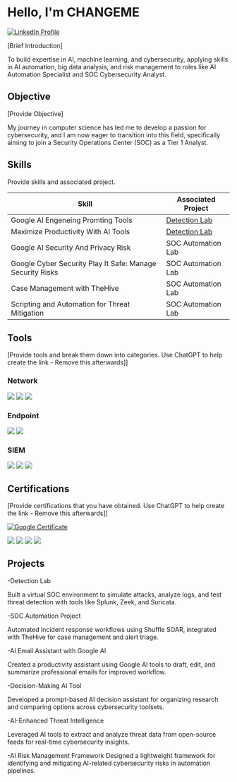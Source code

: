 # Hello, I'm CHANGEME
<a href="https://www.linkedin.com/in/eli-sanchez-53b9b2363/" target="_blank">
  <img src="https://img.shields.io/badge/-LinkedIn-0072b1?&style=for-the-badge&logo=linkedin&logoColor=white" alt="LinkedIn Profile" />
</a>

[Brief Introduction]

To build expertise in AI, machine learning, and cybersecurity, applying skills in AI automation, big data analysis, and risk management to roles like AI Automation Specialist and SOC Cybersecurity Analyst.


## Objective
[Provide Objective]

My journey in computer science has led me to develop a passion for cybersecurity, and I am now eager to transition into this field, specifically aiming to join a Security Operations Center (SOC) as a Tier 1 Analyst.

## Skills
Provide skills and associated project.

| Skill                                         | Associated Project         |
|-----------------------------------------------|----------------------------|
| Google AI Engeneing Promting Tools         | <a href="https://google.com">Detection Lab</a>|
| Maximize Productivity With AI Tools | <a href="https://google.com">Detection Lab</a>|
| Google AI Security And Privacy Risk      | SOC Automation Lab|
|Google Cyber Security Play It Safe: Manage Security Risks   | SOC Automation Lab|
| Case Management with TheHive                  | SOC Automation Lab|
| Scripting and Automation for Threat Mitigation | SOC Automation Lab|

## Tools
[Provide tools and break them down into categories. Use ChatGPT to help create the link - Remove this afterwards]]

### Network
<div>
    <img src="https://img.shields.io/badge/-Wireshark-1679A7?&style=for-the-badge&logo=Wireshark&logoColor=white" />
    <img src="https://img.shields.io/badge/-Suricata-EF3B2D?&style=for-the-badge&logo=Suricata&logoColor=white" />
    <img src="https://img.shields.io/badge/-Zeek-777BB4?&style=for-the-badge&logo=Zeek&logoColor=white" />
</div>

### Endpoint
<div>
    <img src="https://img.shields.io/badge/-Microsoft_Defender_for_Endpoint-00A4EF?&style=for-the-badge&logo=Microsoft&logoColor=white" />
    <img src="https://img.shields.io/badge/-Velociraptor-4B275F?&style=for-the-badge&logo=Velociraptor&logoColor=white" />
</div>

### SIEM
<div>
    <img src="https://img.shields.io/badge/-Microsoft_Sentinel-0078D4?&style=for-the-badge&logo=Microsoft&logoColor=white" />
    <img src="https://img.shields.io/badge/-Splunk-000000?&style=for-the-badge&logo=Splunk&logoColor=white" />
    <img src="https://img.shields.io/badge/-Elastic-005571?&style=for-the-badge&logo=Elastic&logoColor=white" />
</div>

## Certifications
[Provide certifications that you have obtained. Use ChatGPT to help create the link - Remove this afterwards]]
<div>
  
[<img src="https://img.shields.io/badge/Google%20Certificate-4285F4?style=for-the-badge&logo=google&logoColor=white" alt="Google Certificate" />](https://www.coursera.org/account/accomplishments/specialization/certificate/R6ACQOZMXR1H)  


<img src="https://img.shields.io/badge/-Network%2B-007ACC?&style=for-the-badge&logo=CompTIA&logoColor=white" />
<img src="https://img.shields.io/badge/-A%2B-4D4D4D?&style=for-the-badge&logo=CompTIA&logoColor=white" />
<img src="https://img.shields.io/badge/-CDSA-006400?&style=for-the-badge&logoColor=white" />
<img src="https://img.shields.io/badge/-CCD-000080?&style=for-the-badge&logoColor=white" />
</div>

## Projects
-Detection Lab

Built a virtual SOC environment to simulate attacks, analyze logs, and test threat detection with tools like Splunk, Zeek, and Suricata.

-SOC Automation Project

Automated incident response workflows using Shuffle SOAR, integrated with TheHive for case management and alert triage.

-AI Email Assistant with Google AI

Created a productivity assistant using Google AI tools to draft, edit, and summarize professional emails for improved workflow.

-Decision-Making AI Tool

Developed a prompt-based AI decision assistant for organizing research and comparing options across cybersecurity toolsets.

-AI-Enhanced Threat Intelligence

Leveraged AI tools to extract and analyze threat data from open-source feeds for real-time cybersecurity insights.

-AI Risk Management Framework
Designed a lightweight framework for identifying and mitigating AI-related cybersecurity risks in automation pipelines.
